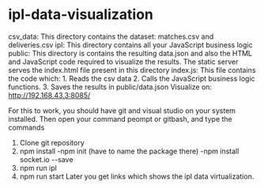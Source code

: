 # ipl-data-visualization

csv_data: This directory contains the dataset: matches.csv and deliveries.csv ipl: This directory contains all your JavaScript business logic public: This directory is contains the resulting data.json and also the HTML and JavaScript code required to visualize the results. The static server serves the index.html file present in this directory index.js: This file contains the code which: 1. Reads the csv data 2. Calls the JavaScript business logic functions. 3. Saves the results in public/data.json
Visualize on: http://192.168.43.3:8085/


For this to work, you should have git and visual studio on your system installed. Then open your command peompt or gitbash, and type the commands
1.	Clone git repository
2.	npm install -npm init (have to name the package there) -npm install socket.io --save
3.	npm run ipl
4.	npm run start
Later you get links which shows the ipl data virtualization.

